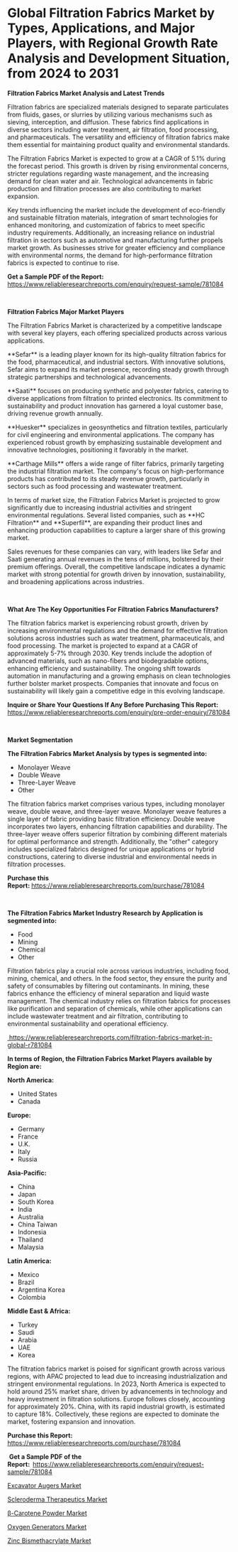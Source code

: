 <p><h1>Global Filtration Fabrics Market by Types, Applications, and Major Players, with Regional Growth Rate Analysis and Development Situation, from 2024 to 2031</h1></p><p><strong>Filtration Fabrics Market Analysis and Latest Trends</strong></p>
<p><p>Filtration fabrics are specialized materials designed to separate particulates from fluids, gases, or slurries by utilizing various mechanisms such as sieving, interception, and diffusion. These fabrics find applications in diverse sectors including water treatment, air filtration, food processing, and pharmaceuticals. The versatility and efficiency of filtration fabrics make them essential for maintaining product quality and environmental standards.</p><p>The Filtration Fabrics Market is expected to grow at a CAGR of 5.1% during the forecast period. This growth is driven by rising environmental concerns, stricter regulations regarding waste management, and the increasing demand for clean water and air. Technological advancements in fabric production and filtration processes are also contributing to market expansion. </p><p>Key trends influencing the market include the development of eco-friendly and sustainable filtration materials, integration of smart technologies for enhanced monitoring, and customization of fabrics to meet specific industry requirements. Additionally, an increasing reliance on industrial filtration in sectors such as automotive and manufacturing further propels market growth. As businesses strive for greater efficiency and compliance with environmental norms, the demand for high-performance filtration fabrics is expected to continue to rise.</p></p>
<p><strong>Get a Sample PDF of the Report:&nbsp;</strong> <a href="https://www.reliableresearchreports.com/enquiry/request-sample/781084?utm_campaign=3&utm_medium=2&utm_source=Github&utm_content=ia&utm_term=19112024&utm_id=filtration-fabrics">https://www.reliableresearchreports.com/enquiry/request-sample/781084</a></p>
<p>&nbsp;</p>
<p><strong>Filtration Fabrics Major Market Players</strong></p>
<p><p>The Filtration Fabrics Market is characterized by a competitive landscape with several key players, each offering specialized products across various applications. </p><p>**Sefar** is a leading player known for its high-quality filtration fabrics for the food, pharmaceutical, and industrial sectors. With innovative solutions, Sefar aims to expand its market presence, recording steady growth through strategic partnerships and technological advancements.</p><p>**Saati** focuses on producing synthetic and polyester fabrics, catering to diverse applications from filtration to printed electronics. Its commitment to sustainability and product innovation has garnered a loyal customer base, driving revenue growth annually.</p><p>**Huesker** specializes in geosynthetics and filtration textiles, particularly for civil engineering and environmental applications. The company has experienced robust growth by emphasizing sustainable development and innovative technologies, positioning it favorably in the market.</p><p>**Carthage Mills** offers a wide range of filter fabrics, primarily targeting the industrial filtration market. The company's focus on high-performance products has contributed to its steady revenue growth, particularly in sectors such as food processing and wastewater treatment.</p><p>In terms of market size, the Filtration Fabrics Market is projected to grow significantly due to increasing industrial activities and stringent environmental regulations. Several listed companies, such as **HC Filtration** and **Superfil**, are expanding their product lines and enhancing production capabilities to capture a larger share of this growing market.</p><p>Sales revenues for these companies can vary, with leaders like Sefar and Saati generating annual revenues in the tens of millions, bolstered by their premium offerings. Overall, the competitive landscape indicates a dynamic market with strong potential for growth driven by innovation, sustainability, and broadening applications across industries.</p></p>
<p>&nbsp;</p>
<p><strong>What Are The Key Opportunities For Filtration Fabrics Manufacturers?</strong></p>
<p><p>The filtration fabrics market is experiencing robust growth, driven by increasing environmental regulations and the demand for effective filtration solutions across industries such as water treatment, pharmaceuticals, and food processing. The market is projected to expand at a CAGR of approximately 5-7% through 2030. Key trends include the adoption of advanced materials, such as nano-fibers and biodegradable options, enhancing efficiency and sustainability. The ongoing shift towards automation in manufacturing and a growing emphasis on clean technologies further bolster market prospects. Companies that innovate and focus on sustainability will likely gain a competitive edge in this evolving landscape.</p></p>
<p><strong>Inquire or Share Your Questions If Any Before Purchasing This Report:</strong> <a href="https://www.reliableresearchreports.com/enquiry/pre-order-enquiry/781084?utm_campaign=3&utm_medium=2&utm_source=Github&utm_content=ia&utm_term=19112024&utm_id=filtration-fabrics">https://www.reliableresearchreports.com/enquiry/pre-order-enquiry/781084</a></p>
<p>&nbsp;</p>
<p><strong>Market Segmentation</strong></p>
<p><strong>The Filtration Fabrics Market Analysis by types is segmented into:</strong></p>
<p><ul><li>Monolayer Weave</li><li>Double Weave</li><li>Three-Layer Weave</li><li>Other</li></ul></p>
<p><p>The filtration fabrics market comprises various types, including monolayer weave, double weave, and three-layer weave. Monolayer weave features a single layer of fabric providing basic filtration efficiency. Double weave incorporates two layers, enhancing filtration capabilities and durability. The three-layer weave offers superior filtration by combining different materials for optimal performance and strength. Additionally, the "other" category includes specialized fabrics designed for unique applications or hybrid constructions, catering to diverse industrial and environmental needs in filtration processes.</p></p>
<p><strong>Purchase this Report:&nbsp;</strong><a href="https://www.reliableresearchreports.com/purchase/781084?utm_campaign=3&utm_medium=2&utm_source=Github&utm_content=ia&utm_term=19112024&utm_id=filtration-fabrics">https://www.reliableresearchreports.com/purchase/781084</a></p>
<p>&nbsp;</p>
<p><strong>The Filtration Fabrics Market Industry Research by Application is segmented into:</strong></p>
<p><ul><li>Food</li><li>Mining</li><li>Chemical</li><li>Other</li></ul></p>
<p><p>Filtration fabrics play a crucial role across various industries, including food, mining, chemical, and others. In the food sector, they ensure the purity and safety of consumables by filtering out contaminants. In mining, these fabrics enhance the efficiency of mineral separation and liquid waste management. The chemical industry relies on filtration fabrics for processes like purification and separation of chemicals, while other applications can include wastewater treatment and air filtration, contributing to environmental sustainability and operational efficiency.</p></p>
<p><a href="https://www.reliableresearchreports.com/filtration-fabrics-market-in-global-r781084?utm_campaign=3&utm_medium=2&utm_source=Github&utm_content=ia&utm_term=19112024&utm_id=filtration-fabrics">&nbsp;https://www.reliableresearchreports.com/filtration-fabrics-market-in-global-r781084</a></p>
<p><strong>In terms of Region, the Filtration Fabrics Market Players available by Region are:</strong></p>
<p>
    <p> <strong> North America: </strong>
        <ul>
            <li>United States</li>
            <li>Canada</li>
        </ul>
        </p> 
    <p> <strong> Europe: </strong>
        <ul>
            <li>Germany</li>
            <li>France</li>
            <li>U.K.</li>
            <li>Italy</li>
            <li>Russia</li>
        </ul>
        </p> 
    <p> <strong> Asia-Pacific: </strong>
        <ul>
            <li>China</li>
            <li>Japan</li>
            <li>South Korea</li>
            <li>India</li>
            <li>Australia</li>
            <li>China Taiwan</li>
            <li>Indonesia</li>
            <li>Thailand</li>
            <li>Malaysia</li>
        </ul>
        </p> 
    <p> <strong> Latin America: </strong>
        <ul>
            <li>Mexico</li>
            <li>Brazil</li>
            <li>Argentina Korea</li>
            <li>Colombia</li>
        </ul>
        </p> 
    <p> <strong> Middle East & Africa: </strong>
        <ul>
            <li>Turkey</li>
            <li>Saudi</li>
            <li>Arabia</li>
            <li>UAE</li>
            <li>Korea</li>
        </ul>
    </p>
    </p>
<p><p>The filtration fabrics market is poised for significant growth across various regions, with APAC projected to lead due to increasing industrialization and stringent environmental regulations. In 2023, North America is expected to hold around 25% market share, driven by advancements in technology and heavy investment in filtration solutions. Europe follows closely, accounting for approximately 20%. China, with its rapid industrial growth, is estimated to capture 18%. Collectively, these regions are expected to dominate the market, fostering expansion and innovation.</p></p>
<p><strong>Purchase this Report: </strong><a href="https://www.reliableresearchreports.com/purchase/781084?utm_campaign=3&utm_medium=2&utm_source=Github&utm_content=ia&utm_term=19112024&utm_id=filtration-fabrics">https://www.reliableresearchreports.com/purchase/781084</a></p>
<p>&nbsp;<strong>Get a Sample PDF of the Report:&nbsp;&nbsp;</strong><a href="https://www.reliableresearchreports.com/enquiry/request-sample/781084?utm_campaign=3&utm_medium=2&utm_source=Github&utm_content=ia&utm_term=19112024&utm_id=filtration-fabrics">https://www.reliableresearchreports.com/enquiry/request-sample/781084</a></p>
<p><strong></strong></p>
<p><p><a href="https://www.linkedin.com/pulse/evolution-excavator-augers-market-key-shifts-from-2024-2031-wo4le?utm_campaign=3&utm_medium=2&utm_source=Github&utm_content=ia&utm_term=19112024&utm_id=filtration-fabrics">Excavator Augers Market</a></p><p><a href="https://issuu.com/reportprime-2/docs/scleroderma-therapeutics-market-siz_c8d8071895339b?utm_campaign=3&utm_medium=2&utm_source=Github&utm_content=ia&utm_term=19112024&utm_id=filtration-fabrics">Scleroderma Therapeutics Market</a></p><p><a href="https://github.com/RoccoManning/Market-Research-Report-List-7/blob/main/b-carotene-powder-market.md?utm_campaign=3&utm_medium=2&utm_source=Github&utm_content=ia&utm_term=19112024&utm_id=filtration-fabrics">β-Carotene Powder Market</a></p><p><a href="https://www.linkedin.com/pulse/oxygen-generators-market-size-segmentation-trends-growth-sdnue?utm_campaign=3&utm_medium=2&utm_source=Github&utm_content=ia&utm_term=19112024&utm_id=filtration-fabrics">Oxygen Generators Market</a></p><p><a href="https://github.com/gulaimolin/Market-Research-Report-List-6/blob/main/zinc-bismethacrylate-market.md?utm_campaign=3&utm_medium=2&utm_source=Github&utm_content=ia&utm_term=19112024&utm_id=filtration-fabrics">Zinc Bismethacrylate Market</a></p></p>